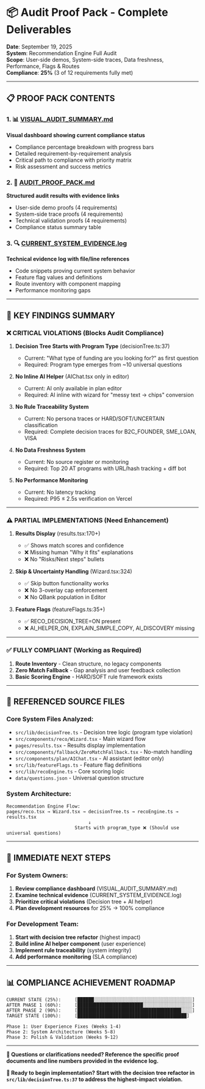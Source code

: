 # 📦 Audit Proof Pack - Complete Deliverables

**Date**: September 19, 2025  
**System**: Recommendation Engine Full Audit  
**Scope**: User-side demos, System-side traces, Data freshness, Performance, Flags & Routes  
**Compliance**: **25%** (3 of 12 requirements fully met)

---

## 📋 PROOF PACK CONTENTS

### 1. 📊 **[VISUAL_AUDIT_SUMMARY.md](VISUAL_AUDIT_SUMMARY.md)**
**Visual dashboard showing current compliance status**
- Compliance percentage breakdown with progress bars
- Detailed requirement-by-requirement analysis  
- Critical path to compliance with priority matrix
- Risk assessment and success metrics

### 2. 📄 **[AUDIT_PROOF_PACK.md](AUDIT_PROOF_PACK.md)**  
**Structured audit results with evidence links**
- User-side demo proofs (4 requirements)
- System-side trace proofs (4 requirements) 
- Technical validation proofs (4 requirements)
- Compliance status summary table

### 3. 🔍 **[CURRENT_SYSTEM_EVIDENCE.log](CURRENT_SYSTEM_EVIDENCE.log)**
**Technical evidence log with file/line references**
- Code snippets proving current system behavior
- Feature flag values and definitions
- Route inventory with component mapping
- Performance monitoring gaps

---

## 🚨 KEY FINDINGS SUMMARY

### ❌ **CRITICAL VIOLATIONS (Blocks Audit Compliance)**

1. **Decision Tree Starts with Program Type** (decisionTree.ts:37)
   - Current: "What type of funding are you looking for?" as first question
   - Required: Program type emerges from ~10 universal questions

2. **No Inline AI Helper** (AIChat.tsx only in editor)  
   - Current: AI only available in plan editor
   - Required: AI inline with wizard for "messy text → chips" conversion

3. **No Rule Traceability System** 
   - Current: No persona traces or HARD/SOFT/UNCERTAIN classification
   - Required: Complete decision traces for B2C_FOUNDER, SME_LOAN, VISA

4. **No Data Freshness System**
   - Current: No source register or monitoring
   - Required: Top 20 AT programs with URL/hash tracking + diff bot

5. **No Performance Monitoring**
   - Current: No latency tracking
   - Required: P95 ≤ 2.5s verification on Vercel

---

### ⚠️ **PARTIAL IMPLEMENTATIONS (Need Enhancement)**

1. **Results Display** (results.tsx:170+)
   - ✅ Shows match scores and confidence
   - ❌ Missing human "Why it fits" explanations
   - ❌ No "Risks/Next steps" bullets

2. **Skip & Uncertainty Handling** (Wizard.tsx:324)
   - ✅ Skip button functionality works  
   - ❌ No 3-overlay cap enforcement
   - ❌ No QBank population in Editor

3. **Feature Flags** (featureFlags.ts:35+)
   - ✅ RECO_DECISION_TREE=ON present
   - ❌ AI_HELPER_ON, EXPLAIN_SIMPLE_COPY, AI_DISCOVERY missing

---

### ✅ **FULLY COMPLIANT (Working as Required)**

1. **Route Inventory** - Clean structure, no legacy components
2. **Zero Match Fallback** - Gap analysis and user feedback collection  
3. **Basic Scoring Engine** - HARD/SOFT rule framework exists

---

## 📁 REFERENCED SOURCE FILES

### Core System Files Analyzed:
- `src/lib/decisionTree.ts` - Decision tree logic (program type violation)
- `src/components/reco/Wizard.tsx` - Main wizard flow  
- `pages/results.tsx` - Results display implementation
- `src/components/fallback/ZeroMatchFallback.tsx` - No-match handling
- `src/components/plan/AIChat.tsx` - AI assistant (editor only)
- `src/lib/featureFlags.ts` - Feature flag definitions
- `src/lib/recoEngine.ts` - Core scoring logic
- `data/questions.json` - Universal question structure

### System Architecture:
```
Recommendation Engine Flow:
pages/reco.tsx → Wizard.tsx → decisionTree.ts → recoEngine.ts → results.tsx
                              ↓
                         Starts with program_type ❌ (Should use universal questions)
```

---

## 🎯 IMMEDIATE NEXT STEPS

### For System Owners:
1. **Review compliance dashboard** (VISUAL_AUDIT_SUMMARY.md)
2. **Examine technical evidence** (CURRENT_SYSTEM_EVIDENCE.log)  
3. **Prioritize critical violations** (Decision tree + AI helper)
4. **Plan development resources** for 25% → 100% compliance

### For Development Team:
1. **Start with decision tree refactor** (highest impact)
2. **Build inline AI helper component** (user experience)
3. **Implement rule traceability** (system integrity)
4. **Add performance monitoring** (SLA compliance)

---

## 📊 COMPLIANCE ACHIEVEMENT ROADMAP

```
CURRENT STATE (25%):     [██████░░░░░░░░░░░░░░░░░░░░░░░░░░░░░░░░░░░░]
AFTER PHASE 1 (60%):     [████████████████████████░░░░░░░░░░░░░░░░░░]  
AFTER PHASE 2 (90%):     [██████████████████████████████████████░░░░]
TARGET STATE (100%):     [████████████████████████████████████████]

Phase 1: User Experience Fixes (Weeks 1-4)
Phase 2: System Architecture (Weeks 5-8)  
Phase 3: Polish & Validation (Weeks 9-12)
```

---

**📧 Questions or clarifications needed? Reference the specific proof documents and line numbers provided in the evidence log.**

**🚀 Ready to begin implementation? Start with the decision tree refactor in `src/lib/decisionTree.ts:37` to address the highest-impact violation.**